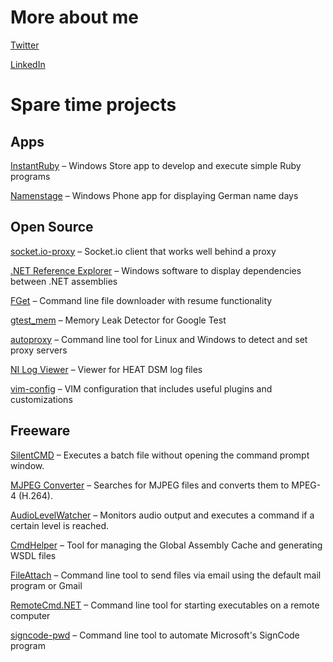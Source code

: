 # More about me
[Twitter](https://twitter.com/sbrenner)

[LinkedIn](https://www.linkedin.com/in/stephanbrenner)

# Spare time projects

## Apps
[InstantRuby](https://www.microsoft.com/en-us/store/p/instantruby/9wzdncrdc1w3) &#8211; Windows Store app to develop and execute simple Ruby programs  

[Namenstage](https://www.microsoft.com/en-us/store/p/namenstage/9nblggh0jvzp) &#8211; Windows Phone app for displaying German name days

## Open Source
<a href="https://github.com/stbrenner/socket.io-proxy">socket.io-proxy</a> &#8211; Socket.io client that works well behind a proxy

<a href="https://github.com/stbrenner/RefExplorer">.NET Reference Explorer</a> &#8211; Windows software to display dependencies between .NET assemblies

[FGet](https://github.com/stbrenner/fget) &#8211; Command line file downloader with resume functionality

<a href="https://github.com/stbrenner/gtest_mem">gtest_mem</a> &#8211; Memory Leak Detector for Google Test

<a href="https://github.com/stbrenner/autoproxy">autoproxy</a> &#8211; Command line tool for Linux and Windows to detect and set proxy servers

<a href="https://github.com/stbrenner/NiLogViewer">NI Log Viewer</a> &#8211; Viewer for HEAT DSM log files

<a href="https://github.com/stbrenner/vim-config">vim-config</a> &#8211; VIM configuration that includes useful plugins and customizations

## Freeware

<a href="freeware/SilentCMD.html">SilentCMD</a> &#8211; Executes a batch file without opening the command prompt window.

<a href="http://wp10714721.server-he.de/?page_id=93">MJPEG Converter</a> &#8211; Searches for MJPEG files and converts them to MPEG-4 (H.264).

<a href="http://wp10714721.server-he.de/?page_id=445">AudioLevelWatcher</a> &#8211; Monitors audio output and executes a command if a certain level is reached.

<a href="http://wp10714721.server-he.de/?page_id=82">CmdHelper</a> &#8211; Tool for managing the Global Assembly Cache and generating WSDL files

<a href="http://wp10714721.server-he.de/?page_id=312">FileAttach</a> &#8211; Command line tool to send files via email using the default mail program or Gmail

<a href="http://wp10714721.server-he.de/?page_id=60">RemoteCmd.NET</a> &#8211; Command line tool for starting executables on a remote computer

<a href="http://wp10714721.server-he.de/?page_id=9">signcode-pwd</a> &#8211; Command line tool to automate Microsoft's SignCode program

<br><br><br><br><br>
